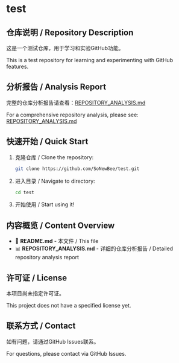 # test

## 仓库说明 / Repository Description

这是一个测试仓库，用于学习和实验GitHub功能。

This is a test repository for learning and experimenting with GitHub features.

## 分析报告 / Analysis Report

完整的仓库分析报告请查看：[REPOSITORY_ANALYSIS.md](./REPOSITORY_ANALYSIS.md)

For a comprehensive repository analysis, please see: [REPOSITORY_ANALYSIS.md](./REPOSITORY_ANALYSIS.md)

## 快速开始 / Quick Start

1. 克隆仓库 / Clone the repository:
   ```bash
   git clone https://github.com/SoNewBee/test.git
   ```

2. 进入目录 / Navigate to directory:
   ```bash
   cd test
   ```

3. 开始使用 / Start using it!

## 内容概览 / Content Overview

- 📄 **README.md** - 本文件 / This file
- 📊 **REPOSITORY_ANALYSIS.md** - 详细的仓库分析报告 / Detailed repository analysis report

## 许可证 / License

本项目尚未指定许可证。

This project does not have a specified license yet.

## 联系方式 / Contact

如有问题，请通过GitHub Issues联系。

For questions, please contact via GitHub Issues.